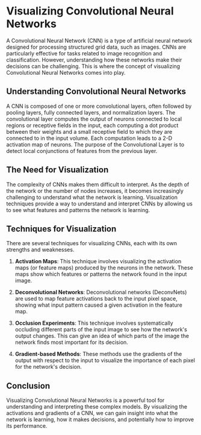 # Visualizing Convolutional Neural Networks

A Convolutional Neural Network (CNN) is a type of artificial neural network designed for processing structured grid data, such as images. CNNs are particularly effective for tasks related to image recognition and classification. However, understanding how these networks make their decisions can be challenging. This is where the concept of visualizing Convolutional Neural Networks comes into play.

## Understanding Convolutional Neural Networks

A CNN is composed of one or more convolutional layers, often followed by pooling layers, fully connected layers, and normalization layers. The convolutional layer computes the output of neurons connected to local regions or receptive fields in the input, each computing a dot product between their weights and a small receptive field to which they are connected to in the input volume. Each computation leads to a 2-D activation map of neurons. The purpose of the Convolutional Layer is to detect local conjunctions of features from the previous layer.

## The Need for Visualization

The complexity of CNNs makes them difficult to interpret. As the depth of the network or the number of nodes increases, it becomes increasingly challenging to understand what the network is learning. Visualization techniques provide a way to understand and interpret CNNs by allowing us to see what features and patterns the network is learning.

## Techniques for Visualization

There are several techniques for visualizing CNNs, each with its own strengths and weaknesses.

1. **Activation Maps**: This technique involves visualizing the activation maps (or feature maps) produced by the neurons in the network. These maps show which features or patterns the network found in the input image.

2. **Deconvolutional Networks**: Deconvolutional networks (DeconvNets) are used to map feature activations back to the input pixel space, showing what input pattern caused a given activation in the feature map.

3. **Occlusion Experiments**: This technique involves systematically occluding different parts of the input image to see how the network's output changes. This can give an idea of which parts of the image the network finds most important for its decision.

4. **Gradient-based Methods**: These methods use the gradients of the output with respect to the input to visualize the importance of each pixel for the network's decision.

## Conclusion

Visualizing Convolutional Neural Networks is a powerful tool for understanding and interpreting these complex models. By visualizing the activations and gradients of a CNN, we can gain insight into what the network is learning, how it makes decisions, and potentially how to improve its performance.
